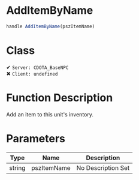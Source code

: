 # AddItemByName
```js	
handle AddItemByName(pszItemName)
```
# Class
✔ `Server: CDOTA_BaseNPC`  
✖ `Client: undefined`  

# Function Description
Add an item to this unit's inventory.
# Parameters
Type|Name|Description
--|--|--
string|pszItemName|No Description Set
